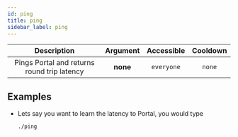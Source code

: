 ```yaml
---
id: ping
title: ping
sidebar_label: ping
---
```


|                 Description                 | Argument | Accessible | Cooldown |
| :-----------------------------------------: | :------: | :--------: | :------: |
| Pings Portal and returns round trip latency | **none** | `everyone` |  `none`  |

## Examples

- Lets say you want to learn the latency to Portal, you would type

  ```bash
  ./ping
  ```
